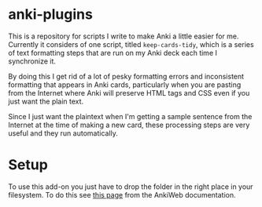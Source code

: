 # anki-plugins
This is a repository for scripts I write to make Anki a little easier for me. Currently it considers of one script, titled `keep-cards-tidy`, which is a series of text formatting steps that are run on my Anki deck each time I synchronize it.

By doing this I get rid of a lot of pesky formatting errors and inconsistent formatting that appears in Anki cards, particularly when you are pasting from the Internet where Anki will preserve HTML tags and CSS even if you just want the plain text.

Since I just want the plaintext when I'm getting a sample sentence from the Internet at the time of making a new card, these processing steps are very useful and they run automatically.

# Setup

To use this add-on you just have to drop the folder in the right place in your filesystem. To do this see [this page](https://addon-docs.ankiweb.net/addon-folders.html) from the AnkiWeb documentation.

